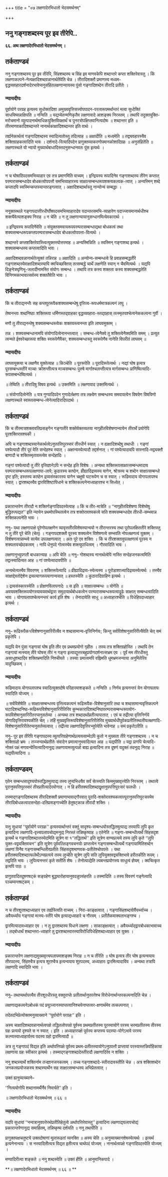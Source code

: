 +++
title = "०७ लक्षणादेरभिधातो भेदसमर्थनम्"

+++


## ननु गङ्गाशब्दस्य पूर इव तीरेपि..

**६६. अथ लक्षणादेरभिधातो भेदसमर्थनम् ।**

## **तर्कताण्डवं**

ननु गङ्गाशब्दस्य पूर इव तीरेपि, सिंहशब्दस्य च सिंह इव माणवकेपि शब्दान्तरे कप्ता शक्तिरेवास्तु । किं लक्षणाकल्पने-नेत्यक्षादिशब्दवन्नानार्थतैवेति चेन्न । तीरादिशक्तौ प्रमाणस्य मध्यम-वृद्धव्यवहारदर्शनादेरभावेप्यनुसंहितलक्षणान्यायस्य पुंसो गङ्गादिशब्देन तीरादि प्रतीतेः ।

### **न्यायदीपः**

पूर्वायोगे परग्रह इत्यस्य सुधोक्तदिशा अमुख्यवृत्तिसत्त्वोपपादन-परत्वरूपमर्थान्तरं मत्वा सुधोक्तिं साधयिष्यन्नाक्षिपति ॥ नन्विति ॥ यद्यप्येतन्मणिकृतैव लक्षणावादे आशङ्क्य निरस्तम् । तथापि तदुक्तयुक्ति-मरोचमानो व्युत्पादनार्थमाधिकयुक्तिविवक्षार्थं च पुनरत्रोपक्षिप्तवानित्यदोषः ॥ शब्दान्तर इति ॥ तीरमाणवकादिशब्दान्तरे नानार्थकाक्षादिशब्दान्तर इति वार्थः ।

तर्ह्यनेकार्थत्वं गङ्गादिशब्दस्य स्यादित्यतोस्तु तदित्याह ॥ अक्षादीति ॥ मध्यमेति ॥ तद्व्यवहारस्यैव शक्तिग्राहकत्वादिति भावः । दर्शनादे-रित्यादिपदेन प्रागुक्तव्याकरणोपमानकोशादिग्रहः ॥ अनुसंहितेति ॥ लक्षणास्थले यो न्यायो मुख्यार्थबाधादिस्तदनुसन्धानवतः पुंस इत्यर्थः ।

## **तर्कताण्डवं**

न च घोषादिपदसमभिव्याहार एव तत्र प्रमाणमिति वाच्यम् । इन्द्रियस्य रूपादिनेव गङ्गाशब्दस्य तीरेण कप्तात् परम्परासम्बन्धादेव बोधकत्वोपपत्तौ समभिव्याहारस्य साक्षात्सम्बन्धरूपशक्त्यकल्पक-त्वात् । अन्यस्मिन् शब्दे कप्तादपि स्वस्मिन्कप्तस्यान्तरङ्गत्वात् । अक्षादिशब्दार्थास्तु नान्योन्यं सम्बद्धाः ।

### **न्यायदीपः**

ननूक्तस्थले गङ्गापदात्तीरधीर्घोषपदसमभिव्याहारादेव पदान्तरसमभि-व्याहारेण पदाज्जायमानार्थधीश्च शक्त्यैवेत्याशङ्क्य निराह ॥ न चेति ॥ न तु लक्षणान्यायानुसन्धानमित्येवकारार्थः ।

॥ इन्द्रियस्य रूपादिनैवेति ॥ संयुक्तसमवायरूपपरम्परासम्बन्धाद्यथा बोधकत्वं तथा शक्यसम्बन्धरूपकप्तपरम्परासम्बन्धादेव बोधकत्वोपपत्ता-वित्यर्थः ।

शब्दान्तरे कप्तशक्तिरेवास्त्वित्युक्तस्योत्तरमाह ॥ अन्यस्मिन्निति ॥ स्वस्मिन् गङ्गाशब्द इत्यर्थः । शक्यसम्बन्धस्य कप्तत्वादिति भावः ।

अक्षादिशब्दवन्नानार्थतेत्युक्तं तन्निराह ॥ अक्षादिति ॥ अन्योन्य-सम्बन्धत्वे हि प्रवाहसम्बद्धतीरे गङ्गाशब्दस्येवाक्षादिशब्दस्यापि क्वचिच्छक्तिस् तत्सम्बद्धे चार्थे लक्षणेति स्यान् न चैवमित्यर्थः । यद्यपि दिङ्नेत्रघृणिभू-जलादीनामस्ति संयोगः सम्बन्धः । तथापि तत्र कस्य शक्तता कस्य शक्यसम्बद्धतेति विनिगमकाभावात्सर्वस्य शक्ततैवेति भावः ।

## **तर्कताण्डवं**

किं च तीराद्यनन्तैः सह कप्तपूररूपैकशक्यसम्बन्धेषु वृत्तित्व-रूपधर्ममात्रकल्पनं लघु ।

तेष्वनन्ताः शब्दनिष्ठाः शक्तिरूपा धर्मिणस्तद्ग्राहका वृद्धव्यवहारा-स्तद्ग्रहास् तत्स्मृतयश्चेत्यनेककल्पना गुर्वी ।

मणौ तु तीराद्यनन्तेषु शक्यसम्बन्धस्त्वेकः शक्तयस्त्वनन्ता इति लाघवमुक्तम् ।

तन्न । शक्यसम्बन्धानामपि संयोगादित्वेनानन्तत्वात् । सम्बन्ध-त्वेनैक्ये तु शक्तित्वेनैक्यमिति समम् । प्रत्युत त्वन्मते ईश्वरेच्छारूपा शक्तिः स्वरूपेणैवैका, शक्यसम्बन्धास्तु स्वरूपेणैव नानेति विपरीतं लाघवम् ॥

### **न्यायदीपः**

लाघवयुक्त्या च लक्षणैव युक्तेत्याह ॥ किञ्चेति ॥ पूररूपेति ॥ पूरादिरूपेत्यर्थः । नद्यां घोष इत्यत्र पूरसम्बन्धस्तीरे मञ्चाः क्रोशन्तीत्यत्र मञ्चसम्बन्धः पुरुषे मार्गाश्चलन्तीत्यत्र मार्गसम्बन्धः प्राणिष्वित्यादि-रूपसम्बन्धेष्वित्यर्थः ।

॥ तेष्विति ॥ तीरादिषु विषय इत्यर्थः ॥ उक्तमिति ॥ लक्षणावाद उक्तमित्यर्थः ।

॥ संयोगादित्वेनेति ॥ यत्र गुण्यादिपदेन गुणादेर्लक्षणा तत्र लक्ष्येण सम्बन्धस्य समवायत्वेन विषयेण विषयिणो लक्षणास्थले स्वरूपसम्बन्ध-त्वेनेत्यादिरादिपदार्थः ।

## **तर्कताण्डवं**

किं च तीरमात्रशक्तावतिप्रसङ्गेन गङ्गातीरे शक्तेर्वक्तव्यतया नागृहीतविशेषणान्यायेन तीरार्थे प्रयोगेपि पूरशक्तिरावश्यकी ।

अपि च गङ्गाशब्दस्यानेकार्थत्वेऽनुपपत्तिपुरस्सरं तीरधीर्न स्यात् । न ह्यक्षादिशब्देषु तथाधीः । गङ्गां पश्येत्यादौ तीरं पूरं वेति सन्देहश्च स्यात् । अक्षान्यस्येत्यादौ तद्दर्शनात् । गां पश्येत्यादावपि सास्नादि-मद्व्यक्तौ बाणादौ च शक्तिस्मृतावस्त्येव सन्देहादिः ।

गङ्गां पश्येत्यादौ तु तीरे वृत्तिज्ञानेऽपि न सन्देह इति विशेषः । अन्यथा शक्तिरूपसाक्षात्सम्बन्धमादाय परम्परासम्बन्धरूपलक्षणापा-लापे; कुठारस्य काष्ठेन, व्रीह्यादिद्रव्यस्य यागेन, श्रोत्रस्य च शब्देन साक्षात्सम्बन्धो दृष्ट इति; हस्तस्य काष्ठेन द्रव्यसंस्कारस्य यागेन चक्षुषो घटरूपेण च स स्यात् । रूढिमादाय योगापलापश्च स्यात् । द्वारशब्दस्यैव द्वारविशिष्टापिधाने च शक्तिकल्पनेनाध्याहारश्च न सिध्येत् ।

### **न्यायदीपः**

प्रकारान्तरेण तीरादौ न शक्तिर्गङ्गादिपदस्येत्याह ॥ किं च तीर-मात्रेति ॥ ‘‘नागृहीतविशेषणा विशेष्येषु बुद्धिरुत्पद्यत’’ इति न्यायेन प्रथमोपस्थितत्वेन तत्र शक्तेरावश्यकत्वे सति शक्यसम्बन्धादेव तीरधी-सम्भवान्न शक्तिकल्पनेति भावः ।

ननु– यथा लक्षणापाक्षे पूरेणोपलक्षणेन व्यावृत्ततीरविशेषस्यान्वयो न तीरान्तरस्य तथा पूरोपलक्षिततीरे शक्तिस्तु न तु तीरे पूरे चेति (चेत्) । गङ्गापदशक्तौ पूरस्य शक्यत्वेन विशेषणत्वे सम्भवति नोपलक्षणत्वं युक्तम् । विशेषणत्वासम्भवे सत्येव उपलक्षणत्वात् । अतः पूरे एव शक्तिः । किं च तीरशक्तावुपलक्षणत्वं पूरस्य न शक्यतावच्छेदकत्वम् । नापि धेनुपदे गोत्वस्येव शक्त्युपाधित्वम् । गौरवादिति भावः ।

लक्षणानुभ्युपगतौ बाधकान्याह ॥ अपि चेति ॥ ननु– गोशब्दस्य नानार्थत्वेपि नास्ति सन्देहजनकत्वमिति तद्वत्स्यादित्यत आह ॥ गां पश्येत्यादावपीति ॥

अन्यथेत्यस्यैव विवरणम् ॥ शक्तिरूपेत्यादि ॥ व्रीह्यादिद्रव्य-स्येत्यस्य ॥ पुरोडाशाज्यादिद्रव्यस्येत्यर्थः । तस्यैव साक्षाद्देवतोद्देशेन द्रव्यत्यागरूपयागान्वयात् ॥ हस्तस्येति ॥ कुठारादिग्राहिण इत्यर्थः ।

॥ द्रव्यसंस्कारस्येति ॥ प्रोक्षणविलापनादेः ॥ स इति ॥ साक्षात्सम्बन्धः ॥ योगेति ॥ अवयवशक्तिरूपयोगस्यावयवार्थद्वारा समुदायार्थबोधकत्वेन परम्परासम्बन्धरूपत्वाद्रूढेः साक्षात् सम्बन्धत्वादिति भावः । योगापलापश्चेत्यनन्तरं कार्य इति शेषः । तेनादायेति साधु ॥ अध्याहारश्चेति ॥ पिधेहिपदाध्याहार इत्यर्थः ।

## **तर्कताण्डवं**

ननु– रूढिरूपैक१विशेषणानुसारिरीत्यैव न शब्दसामान्य-वृत्तिनिर्णयः; किन्तु सर्वविशेषानुसारिरीत्यैवेति चेत् समं प्रकृतेपि ।

यद्यपि येन पुंसा गङ्गायां घोष इति तीर एव प्रथमप्रयोगो गृहीतः । तस्य तत्र शक्तिग्रहोस्ति । तथापि तेन गङ्गायां मत्स्यस् तीरे घोषस् तीरं न गङ्गा इत्याद्युत्तरबहुप्रयोगदर्शनात्सभ्रम एव । पूर्वं मम तीरधीस्तु असाधुशब्दादिव शक्तिभ्रमादिति निश्चीयते । तस्याः प्रमात्वमपि वह्निमति धूमभ्रमजन्याया अनुमितेरिव यादृच्छिकम् ।

### **न्यायदीपः**

रूढिमादाय योगापलापश्च स्यादित्युक्तदोषे परिहारमाशङ्कते ॥ नन्विति ॥ निर्णय इत्यनन्तरं येन योगापलापः स्यादिति योज्यम् ।

॥ सर्वविशेषेति ॥ साक्षात्सम्बन्धस्य वृत्तित्वकल्पनं रूढिरूपैक-विशेषानुसारि तथा च शब्दसामान्यवृत्तिकल्पने घटादिशब्दनिष्ठ-रूढिरूपविशेषानुसारिरीतिरिव कुम्भकारादिशब्दनिष्ठपरम्परासम्बन्धरूपयोग-रूपविशेषानुसारिरीतरप्यनुसर्तव्या । अन्यथा तत्र शब्दादर्थाप्रतीत्यापातात् । एवं च तद्रीत्या वृत्तिनिर्णये योगादिवृत्तिरावश्यकीति चेत् । तर्हि मुख्यवृत्तिरूपविशेषानुसारिरीतेरिव मुख्यार्थधीपूर्वकप्रतीतिस्थलीयलक्षणादि-विशेषानुसारिरीतेरप्यनुसर्तव्यत्वात् । तद्रीत्या लक्षणादिवृत्तिरभ्युपेयेति भावेनाह ॥ समं प्रकृतेऽपीति ॥

ननु– पूर इव तीरेपि गङ्गापदस्य व्युत्पत्तिग्रहेणार्थप्रत्ययसाम्येऽपि कुतो न मुख्यता तीरे गङ्गाशब्दस्य । न च शक्तिग्रहो भ्रमः । तज्जन्यार्थप्रतीतेः संवादेन प्रमात्वानुभवादित्यत आह ॥ यद्यपीति ॥ यद्वा प्रागपि चेत्यादि-नोक्तं पक्षं मणावन्येत्वित्यादिनानूद्य लक्षणायामव्युत्पन्नो बाह्य इत्यादिना तत्र दूषणं यदुक्तं तदनूद्य निराह ॥ यद्यपीत्यादिना ॥

## **तर्कताण्डवम्**

एतेन सम्बन्धसादृश्ययोस्तद्धितमुत्पाद्य तस्य लुप्यभिधयैव सर्वं सेत्स्यति किममुख्यवृत्त्येति निरस्तम् । तथात्वे पूरानुपपत्तिपुरस्सरं तीरप्रतीत्यादेरयोगात् । न हि हरीतक्यादिशब्दाद्वृक्षानुपपत्तिपुरःसरं फलधीः ।

तस्माद्गङ्गादिशब्दस्य तीरादिशक्तौ प्रमाणाभावाद्गौरवात् पूरादि-शक्तेरावश्यकत्वात्पूरानुपपत्तिपुरःसरमेव तीरादिबोधकत्वादसन्देहा-दतिप्रसङ्गाच्चेति हेतुषट्कान्न तीरादौ शक्तिः ।

### **न्यायदीपः**

यत्तु सुधायां ‘‘पूर्वायोगे परग्रहः’’ इत्यस्यार्थान्तरं वक्तुं सादृश्य-सम्बन्धयोस्तद्धितमुत्पाद्य तस्यापि लुपि कृत इत्यादिना लक्षणादि-वृत्त्यपलापचोद्यमनूद्य निरस्तं तन्निष्कृष्याह ॥ एतेनेति ॥ गङ्गा-सम्बन्धीत्यर्थे सिंहसदृश इत्यर्थे च गङ्गादिशब्दात्तस्येदमिति सूत्रेण वा १‘‘तद्धितार्थ’’ इति सूत्रेण वाण्यप्रत्यये तस्य लुपि कृते ‘‘लुपि युक्त-वद्व्यक्तिवचन’’ इति सूत्रेण पूर्ववल्लिङ्गवचनयोः प्राप्तत्वेन गङ्गासम्बन्धीत्यर्थे गङ्गायामितिशब्देन लक्षणां विनैव गङ्गासम्बन्धितीरप्रतीतेः सिंहसदृशमाणवक-प्रतीतेश्चोपपत्तेः । यथा हरीतक्यादिशब्दात्फलेर्थेऽण्यप्रत्यये तस्य लुप्चेति सूत्रेण लुपि सति लुपियुक्तवद्व्यक्तिभावे हरीतकीति रूपम् । तद्वदिति भावः । लुपित्यनन्तरं कृते सतीति शेषः । तेनोत्पाद्येति ल्यबन्तप्रयोगस्य साधुत्वं ज्ञेयम् । क्वचित्कृत इत्यपि पाठः ॥

प्रागुपपादितदूषणषट्कं सङ्ग्रहेण बुद्ध्यारोहायानुवदन्नुपसंहरति ॥ तस्मादिति ॥ तस्य विवरणं गङ्गेत्यादि पञ्चम्यन्तषट्कम् ।

## **तर्कताण्डवं**

न च तीरशूरशब्दाध्याहार एव तर्ह्यस्त्विति वाच्यम् । निरा-काङ्क्षत्वात् । गङ्गासिंहशब्दयोर्वैयर्थ्याच्च । अवैयर्थ्याय गङ्गायां मत्स्य-स्तीरे घोष इत्याद्यध्याहारे च गौरवम् । प्रतीतैकवाक्यताभङ्गश्च ।

द्वारमित्यादावध्याहार एव । न तु द्वारशब्दस्य पिधाने लक्षणा । साकाङ्क्षत्वात् । अवैयर्थ्याद्द्वारबोधकाभावाच्च । तद्बोधार्थं शब्दान्तरा-ध्याहारे तु द्वारशब्दस्वारस्याविरोधिपिधेहिशब्दाध्याहार एव युक्तः ।

### **न्यायदीपः**

प्रकारान्तरेण लक्षणाद्यमुख्यवृत्त्यपलापमाशङ्क्य निराह ॥ न च तीरेति ॥ घोष इत्यत्र तीर घोष इत्यन्वयाय तीरपदस्य, सिंहश्चैत्र इत्यत्र शूरश्चैत्र इत्यन्वयाय शूरपदस्य, अध्याहारः द्वारमित्यादाविव । अन्यथा तत्रापि लक्षणादि स्यादिति भावः ।

## **तर्कताण्डवं**

ननु– तथाप्यर्थापत्त्यैव तीरशूरधीरस्तु वक्तुराप्तेः प्रतीतार्थानुपपत्तेश्च विरोधेनार्थान्तरकल्पनादिति चेन्न ।

लक्षणाद्यकल्पनेऽबोधकं पदं प्रयुञ्जानस्याप्तत्वानिश्चयेनाप्तत्वर-क्षणार्थमेव तत्कल्पनात् ।

तदेतदभिप्रेत्योक्तमनुव्याख्याने ‘‘पूर्वायोगे परग्रहः’’ इति ।

अस्य चाक्षादिशब्दवन्नानार्थत्वपक्षे तद्धितलोपपक्षे पूर्वस्य प्रथमप्रतीतस्य पूरस्यायोगे परस्य चरमप्रतीतस्य तीरस्य ग्रहः प्रत्ययो दृश्यते स न स्यात् । इति । अध्याहारपक्षे पूर्वस्य कप्तस्य पदस्या-योगेऽभावे परस्य कल्प्यस्याध्याहार्यस्य पदस्य ग्रहो द्वारमित्यादौ ॥

अत्र तु गङ्गापदं विद्यत इति अर्थापत्तिपक्षे पूर्वस्य प्रथम-प्रतीतस्यायोगेऽनुपपत्तौ प्राप्तायां परस्यास्तन्निर्वाहिकाया लक्षणाया ग्रहः स्वीकार इत्यर्थः । तस्माद्गङ्गाशब्दादेस्तीरादौ लक्षणादिरेव न शक्तिः ।

ननु शब्दस्यार्थे शक्तिर्नाम तज्ज्ञानजनकत्वम् । तच्च गङ्गाशब्दादे-स्तीरादावस्तीति चेन्न । अत्र शक्तिशब्देन जनकत्वप्रयोजकस्य शब्दस्यार्थेन सह साक्षात्सम्बन्धस्य अभिप्रेतत्वात् ।

उक्तं ह्यनुव्याख्याने–

‘‘नित्ययोगोपि शब्दानामर्थैर्नैव निवार्यते’’ इति ।

॥ लक्षणादेरभिधातो भेदसमर्थनम् ॥ ६६ ॥

### **न्यायदीपः**

यदपि सुधायां ‘‘नन्वत्रानुपपत्तेरर्थप्रतीतिहेतुत्वे अर्थापत्तिरेवास्तु’’ इत्यादिना लक्षणाद्यपलापचोद्यं प्रकारान्तरेणानूद्य समाहितम्, तन्निष्कृष्य दर्शयति ॥ ननु तथापीति ॥

प्रागुक्तपक्षचतुष्टये उक्तदोषाणां मूलारूढतां व्यनक्ति ॥ अस्य चेति ॥ अनुव्याख्यानशेषस्येत्यर्थः । इत्यर्थ इत्यनेनान्वयः । स नस्यादितीत्यत्र विद्यत इतीत्यत्र चार्थपदं योज्यम् । नानार्थत्वपक्षे गङ्गादिपदस्येति योज्यम् ।

मण्यादिरीत्या शङ्कते ॥ ननु शब्दस्येति ॥ उक्तं हीति ॥ आनुमानिकपादे ।

**॥ लक्षणादेरभिधातो भेदसमर्थनम् ॥ ६६ ॥ **

